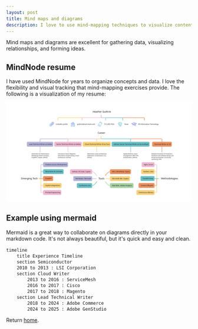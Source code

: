 ```yaml
---
layout: post
title: Mind maps and diagrams
description: I love to use mind-mapping techniques to visualize content and connections.
---
```


Mind maps and diagrams are excellent for gathering data, visualizing relationships, and forming ideas.

## MindNode resume

I have used MindNode for years to organize concepts and data. I love the flexibility and visual tracking that mind-mapping exercises provide. The following is a visualization of my resume:

![Mind map visual resume](assets/Resume-2025.svg "HGUTHRIE resume as a mind map")

## Example using mermaid

Mermaid is a great way to collaborate on diagrams directly in your markdown code. It's not always beautiful, but it's quick and easy and clean.

```mermaid
timeline
    title Experience Timeline
    section Semiconductor
    2010 to 2013 : LSI Corporation
    section Cloud Writer
        2013 to 2016 : ServiceMesh
        2016 to 2017 : Cisco
        2017 to 2018 : Magento
    section Lead Technical Writer
        2018 to 2024 : Adobe Commerce
        2024 to 2025 : Adobe GenStudio
```

Return [home](index.md).
